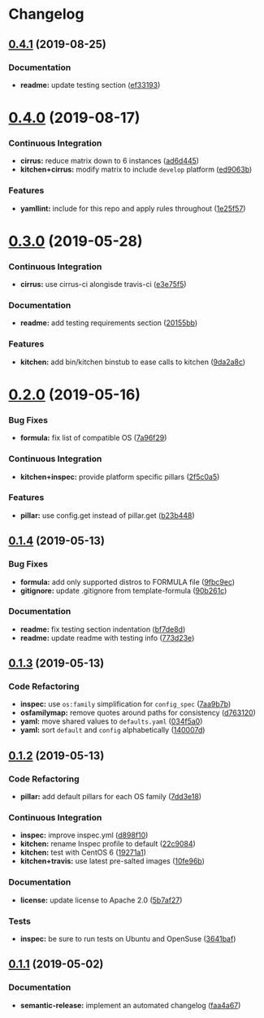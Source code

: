 # Changelog

## [0.4.1](https://github.com/saltstack-formulas/rkhunter-formula/compare/v0.4.0...v0.4.1) (2019-08-25)


### Documentation

* **readme:** update testing section ([ef33193](https://github.com/saltstack-formulas/rkhunter-formula/commit/ef33193))

# [0.4.0](https://github.com/saltstack-formulas/rkhunter-formula/compare/v0.3.0...v0.4.0) (2019-08-17)


### Continuous Integration

* **cirrus:** reduce matrix down to 6 instances ([ad6d445](https://github.com/saltstack-formulas/rkhunter-formula/commit/ad6d445))
* **kitchen+cirrus:** modify matrix to include `develop` platform ([ed9063b](https://github.com/saltstack-formulas/rkhunter-formula/commit/ed9063b))


### Features

* **yamllint:** include for this repo and apply rules throughout ([1e25f57](https://github.com/saltstack-formulas/rkhunter-formula/commit/1e25f57))

# [0.3.0](https://github.com/saltstack-formulas/rkhunter-formula/compare/v0.2.0...v0.3.0) (2019-05-28)


### Continuous Integration

* **cirrus:** use cirrus-ci alongisde travis-ci ([e3e75f5](https://github.com/saltstack-formulas/rkhunter-formula/commit/e3e75f5))


### Documentation

* **readme:** add testing requirements section ([20155bb](https://github.com/saltstack-formulas/rkhunter-formula/commit/20155bb))


### Features

* **kitchen:** add bin/kitchen binstub to ease calls to kitchen ([9da2a8c](https://github.com/saltstack-formulas/rkhunter-formula/commit/9da2a8c))

# [0.2.0](https://github.com/saltstack-formulas/rkhunter-formula/compare/v0.1.4...v0.2.0) (2019-05-16)


### Bug Fixes

* **formula:** fix list of compatible OS ([7a96f29](https://github.com/saltstack-formulas/rkhunter-formula/commit/7a96f29))


### Continuous Integration

* **kitchen+inspec:** provide platform specific pillars ([2f5c0a5](https://github.com/saltstack-formulas/rkhunter-formula/commit/2f5c0a5))


### Features

* **pillar:** use config.get instead of pillar.get ([b23b448](https://github.com/saltstack-formulas/rkhunter-formula/commit/b23b448))

## [0.1.4](https://github.com/saltstack-formulas/rkhunter-formula/compare/v0.1.3...v0.1.4) (2019-05-13)


### Bug Fixes

* **formula:** add only supported distros to FORMULA file ([9fbc9ec](https://github.com/saltstack-formulas/rkhunter-formula/commit/9fbc9ec))
* **gitignore:** update .gitignore from template-formula ([90b261c](https://github.com/saltstack-formulas/rkhunter-formula/commit/90b261c))


### Documentation

* **readme:** fix testing section indentation ([bf7de8d](https://github.com/saltstack-formulas/rkhunter-formula/commit/bf7de8d))
* **readme:** update readme with testing info ([773d23e](https://github.com/saltstack-formulas/rkhunter-formula/commit/773d23e))

## [0.1.3](https://github.com/saltstack-formulas/rkhunter-formula/compare/v0.1.2...v0.1.3) (2019-05-13)


### Code Refactoring

* **inspec:** use `os:family` simplification for `config_spec` ([7aa9b7b](https://github.com/saltstack-formulas/rkhunter-formula/commit/7aa9b7b))
* **osfamilymap:** remove quotes around paths for consistency ([d763120](https://github.com/saltstack-formulas/rkhunter-formula/commit/d763120))
* **yaml:** move shared values to `defaults.yaml` ([034f5a0](https://github.com/saltstack-formulas/rkhunter-formula/commit/034f5a0))
* **yaml:** sort `default` and `config` alphabetically ([140007d](https://github.com/saltstack-formulas/rkhunter-formula/commit/140007d))

## [0.1.2](https://github.com/saltstack-formulas/rkhunter-formula/compare/v0.1.1...v0.1.2) (2019-05-13)


### Code Refactoring

* **pillar:** add default pillars for each OS family ([7dd3e18](https://github.com/saltstack-formulas/rkhunter-formula/commit/7dd3e18))


### Continuous Integration

* **inspec:** improve inspec.yml ([d898f10](https://github.com/saltstack-formulas/rkhunter-formula/commit/d898f10))
* **kitchen:** rename Inspec profile to default ([22c9084](https://github.com/saltstack-formulas/rkhunter-formula/commit/22c9084))
* **kitchen:** test with CentOS 6 ([19271a1](https://github.com/saltstack-formulas/rkhunter-formula/commit/19271a1))
* **kitchen+travis:** use latest pre-salted images ([10fe96b](https://github.com/saltstack-formulas/rkhunter-formula/commit/10fe96b))


### Documentation

* **license:** update license to Apache 2.0 ([5b7af27](https://github.com/saltstack-formulas/rkhunter-formula/commit/5b7af27))


### Tests

* **inspec:** be sure to run tests on Ubuntu and OpenSuse ([3641baf](https://github.com/saltstack-formulas/rkhunter-formula/commit/3641baf))

## [0.1.1](https://github.com/saltstack-formulas/rkhunter-formula/compare/v0.1.0...v0.1.1) (2019-05-02)


### Documentation

* **semantic-release:** implement an automated changelog ([faa4a67](https://github.com/saltstack-formulas/rkhunter-formula/commit/faa4a67))
